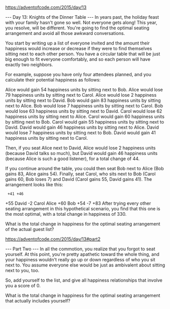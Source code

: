 https://adventofcode.com/2015/day/13

--- Day 13: Knights of the Dinner Table ---
In years past, the holiday feast with your family hasn't gone so well. 
Not everyone gets along! This year, you resolve, will be different. 
You're going to find the optimal seating arrangement and avoid all those awkward 
conversations.

You start by writing up a list of everyone invited and the amount their happiness would 
increase or decrease if they were to find themselves sitting next to each other person. 
You have a circular table that will be just big enough to fit everyone comfortably, 
and so each person will have exactly two neighbors.

For example, suppose you have only four attendees planned, and you calculate their 
potential happiness as follows:

Alice would gain 54 happiness units by sitting next to Bob.
Alice would lose 79 happiness units by sitting next to Carol.
Alice would lose 2 happiness units by sitting next to David.
Bob would gain 83 happiness units by sitting next to Alice.
Bob would lose 7 happiness units by sitting next to Carol.
Bob would lose 63 happiness units by sitting next to David.
Carol would lose 62 happiness units by sitting next to Alice.
Carol would gain 60 happiness units by sitting next to Bob.
Carol would gain 55 happiness units by sitting next to David.
David would gain 46 happiness units by sitting next to Alice.
David would lose 7 happiness units by sitting next to Bob.
David would gain 41 happiness units by sitting next to Carol.

Then, if you seat Alice next to David, Alice would lose 2 happiness units 
(because David talks so much), but David would gain 46 happiness units 
(because Alice is such a good listener), for a total change of 44.

If you continue around the table, you could then seat Bob next to Alice 
(Bob gains 83, Alice gains 54). Finally, seat Carol, who sits next to Bob 
(Carol gains 60, Bob loses 7) and David (Carol gains 55, David gains 41). 
The arrangement looks like this:

     +41 +46
+55   David    -2
Carol       Alice
+60    Bob    +54
     -7  +83
After trying every other seating arrangement in this hypothetical scenario, 
you find that this one is the most optimal, with a total change in happiness of 330.

What is the total change in happiness for the optimal seating arrangement of the actual 
guest list?

https://adventofcode.com/2015/day/13#part2

--- Part Two ---
In all the commotion, you realize that you forgot to seat yourself. 
At this point, you're pretty apathetic toward the whole thing, and your happiness 
wouldn't really go up or down regardless of who you sit next to. 
You assume everyone else would be just as ambivalent about sitting next to you, too.

So, add yourself to the list, and give all happiness relationships that involve you 
a score of 0.

What is the total change in happiness for the optimal seating arrangement that actually includes 
yourself?
